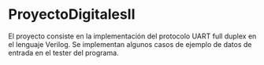 # ProyectoDigitalesII
El proyecto consiste en la implementación del protocolo UART full duplex en el lenguaje Verilog. Se implementan algunos casos de ejemplo de datos de entrada en el tester del programa.
